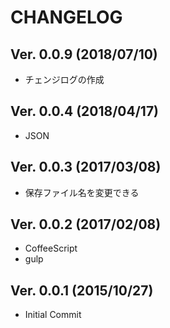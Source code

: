 # CHANGELOG

## Ver. 0.0.9 (2018/07/10)

- チェンジログの作成

## Ver. 0.0.4 (2018/04/17)

- JSON 

## Ver. 0.0.3 (2017/03/08)

- 保存ファイル名を変更できる

## Ver. 0.0.2 (2017/02/08)

- CoffeeScript
- gulp

## Ver. 0.0.1 (2015/10/27)

- Initial Commit
